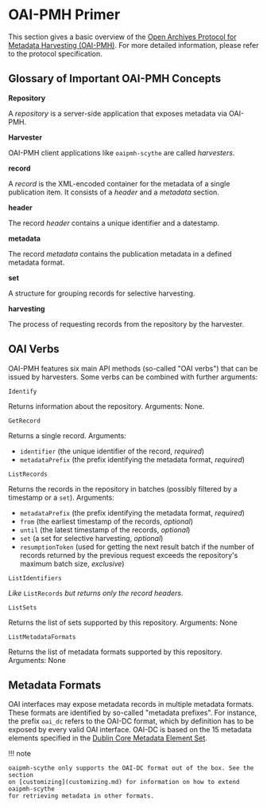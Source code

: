 <!-- SPDX-FileCopyrightText: 2015 Mathias Loesch -->
<!-- SPDX-FileCopyrightText: 2023 Heinz-Alexander Fütterer -->

<!-- SPDX-License-Identifier: BSD-3-Clause -->

# OAI-PMH Primer

This section gives a basic overview of the [Open Archives Protocol for
Metadata Harvesting (OAI-PMH)](https://openarchives.org/OAI/openarchivesprotocol.html). For more
detailed information, please refer to the protocol specification.

## Glossary of Important OAI-PMH Concepts

**Repository**

A *repository* is a server-side application that exposes metadata
    via OAI-PMH.

**Harvester**

OAI-PMH client applications like `oaipmh-scythe` are called *harvesters*.

**record**

A *record* is the XML-encoded container for the metadata of a single
    publication item. It consists of a *header* and a *metadata*
    section.

**header**

The record *header* contains a unique identifier and a datestamp.

**metadata**

The record *metadata* contains the publication metadata in a defined
    metadata format.

**set**

A structure for grouping records for selective harvesting.

**harvesting**

The process of requesting records from the repository by the
    harvester.

## OAI Verbs

OAI-PMH features six main API methods (so-called "OAI verbs") that can
be issued by harvesters. Some verbs can be combined with further arguments:

`Identify`

Returns information about the repository. Arguments: None.

`GetRecord`

Returns a single record. Arguments:

- `identifier` (the unique identifier of the record, *required*)
- `metadataPrefix` (the prefix identifying the metadata format, *required*)

`ListRecords`

Returns the records in the repository in batches (possibly filtered
    by a timestamp or a `set`). Arguments:

- `metadataPrefix` (the prefix identifying the metadata format, *required*)
- `from` (the earliest timestamp of the records, *optional*)
- `until` (the latest timestamp of the records, *optional*)
- `set` (a set for selective harvesting, *optional*)
- `resumptionToken` (used for getting the next result batch if the
    number of records returned by the previous request exceeds the
    repository's maximum batch size, *exclusive*)

`ListIdentifiers`

*Like* `ListRecords` *but returns only the record headers.*

`ListSets`

Returns the list of sets supported by this repository. Arguments:
    None

`ListMetadataFormats`

Returns the list of metadata formats supported by this repository.
    Arguments: None

## Metadata Formats

OAI interfaces may expose metadata records in multiple metadata formats.
These formats are identified by so-called "metadata prefixes". For
instance, the prefix `oai_dc` refers to the OAI-DC format, which by
definition has to be exposed by every valid OAI interface. OAI-DC is
based on the 15 metadata elements specified in the [Dublin Core Metadata
Element Set](http://dublincore.org/documents/dces/).


!!! note

    oaipmh-scythe only supports the OAI-DC format out of the box. See the section
    on [customizing](customizing.md) for information on how to extend oaipmh-scythe
    for retrieving metadata in other formats.
